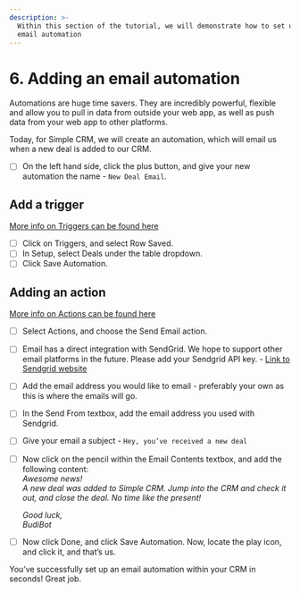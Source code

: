 ```yaml
---
description: >-
  Within this section of the tutorial, we will demonstrate how to set up an
  email automation
---
```


# 6. Adding an email automation

Automations are huge time savers. They are incredibly powerful, flexible and allow you to pull in data from outside your web app, as well as push data from your web app to other platforms.

Today, for Simple CRM, we will create an automation, which will email us when a new deal is added to our CRM.

* [ ] On the left hand side, click the plus button, and give your new automation the name - `New Deal Email`.

## Add a trigger

[More info on Triggers can be found here](../automate/steps/triggers.md)

* [ ] Click on Triggers, and select Row Saved. 
* [ ] In Setup, select Deals under the table dropdown.
* [ ] Click Save Automation.

## Adding an action

[More info on Actions can be found here](../automate/steps/actions.md)

* [ ] Select Actions, and choose the Send Email action.
* [ ] Email has a direct integration with SendGrid. We hope to support other email platforms in the future. Please add your Sendgrid API key. - [Link to Sendgrid website](https://sendgrid.com/)
* [ ] Add the email address you would like to email - preferably your own as this is where the emails will go.
* [ ] In the Send From textbox, add the email address you used with Sendgrid.
* [ ] Give your email a subject - `Hey, you’ve received a new deal`
* [ ] Now click on the pencil within the Email Contents textbox, and add the following content:  
  _Awesome news!  
  A new deal was added to Simple CRM. Jump into the CRM and check it out, and close the deal. No time like the present!_

  _Good luck,  
  BudiBot_

* [ ] Now click Done, and click Save Automation. Now, locate the play icon, and click it, and that’s us. 

You’ve successfully set up an email automation within your CRM in seconds! Great job.  
  
  


